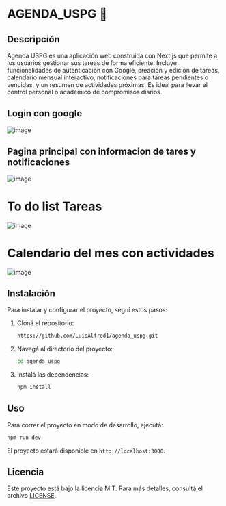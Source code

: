 # AGENDA_USPG 📝

## Descripción

Agenda USPG es una aplicación web construida con Next.js que permite a los usuarios gestionar sus tareas de forma eficiente. Incluye funcionalidades de autenticación con Google, creación y edición de tareas, calendario mensual interactivo, notificaciones para tareas pendientes o vencidas, y un resumen de actividades próximas. Es ideal para llevar el control personal o académico de compromisos diarios.

## Login con google
![image](https://github.com/user-attachments/assets/50944c76-cc63-47d1-9403-169ac4a6de7a)


## Pagina principal con informacion de tares y notificaciones
![image](https://github.com/user-attachments/assets/0760c732-7fd3-4c9f-9dba-29481a777e78)

# To do list Tareas
![image](https://github.com/user-attachments/assets/318c1a93-69df-4408-962a-f43677670013)

# Calendario del mes con actividades
![image](https://github.com/user-attachments/assets/cf513730-2a9c-4584-a3bd-60f85fd373c5)

## Instalación

Para instalar y configurar el proyecto, seguí estos pasos:

1. Cloná el repositorio:

   ```bash
   https://github.com/LuisAlfred1/agenda_uspg.git
   ```

2. Navegá al directorio del proyecto:

   ```bash
   cd agenda_uspg
   ```

3. Instalá las dependencias:

   ```bash
   npm install
   ```

## Uso

Para correr el proyecto en modo de desarrollo, ejecutá:
```bash
npm run dev
```

El proyecto estará disponible en `http://localhost:3000`.

## Licencia

Este proyecto está bajo la licencia MIT. Para más detalles, consultá el archivo [LICENSE](LICENSE).
